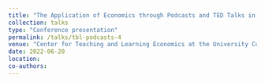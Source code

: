 ```yaml
---
title: "The Application of Economics through Podcasts and TED Talks in Principles of Microeconomics and Environmental Economics in a Team-Based Learning Setting"
collection: talks
type: "Conference presentation"
permalink: /talks/tbl-podcasts-4
venue: "Center for Teaching and Learning Economics at the University College London - TeachECONference, Virtual"
date: 2022-06-20
location: 
co-authors: 
---
```


<!-- Google tag (gtag.js) -->
<script async src="https://www.googletagmanager.com/gtag/js?id=G-Q95WSVMDNZ"></script>
<script>
  window.dataLayer = window.dataLayer || [];
  function gtag(){dataLayer.push(arguments);}
  gtag('js', new Date());

  gtag('config', 'G-Q95WSVMDNZ');
</script>
